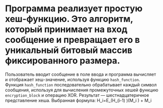 # Программа реализует простую хеш-функцию. Это алгоритм, который принимает на вход сообщение и превращает его в уникальный битовый массив фиксированного размера.
Пользователь вводит сообщение в поле ввода и программа вычисляет и отображает хеш-значение, используя функцию `hash_function`. Функция `hash_function` последовательно обрабатывает каждый символ сообщения, используя для вычисления промежуточных хешей функцию `encryption_block` и операцию XOR. Результат — шестнадцатеричное представление хеша.
Выбранная формула: H_i=E_(H_(i-1) )(M_i ) + M_i
